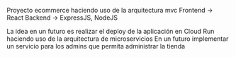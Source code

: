 Proyecto ecommerce haciendo uso de la arquitectura mvc 
Frontend -> React
Backend -> ExpressJS, NodeJS

La idea en un futuro es realizar el deploy de la aplicación en Cloud Run haciendo uso de la arquitectura de microservicios
En un futuro implementar un servicio para los admins que permita administrar la tienda
